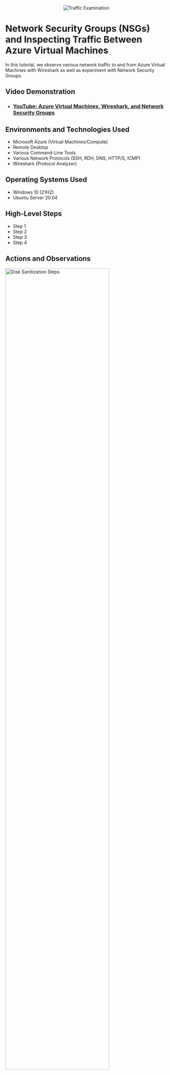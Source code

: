 <p align="center">
<img src="https://i.imgur.com/Ua7udoS.png" alt="Traffic Examination"/>
</p>

<h1>Network Security Groups (NSGs) and Inspecting Traffic Between Azure Virtual Machines</h1>
In this tutorial, we observe various network traffic to and from Azure Virtual Machines with Wireshark as well as experiment with Network Security Groups. <br />


<h2>Video Demonstration</h2>

- ### [YouTube: Azure Virtual Machines, Wireshark, and Network Security Groups](https://www.youtube.com)

<h2>Environments and Technologies Used</h2>

- Microsoft Azure (Virtual Machines/Compute)
- Remote Desktop
- Various Command-Line Tools
- Various Network Protocols (SSH, RDH, DNS, HTTP/S, ICMP)
- Wireshark (Protocol Analyzer)

<h2>Operating Systems Used </h2>

- Windows 10 (21H2)
- Ubuntu Server 20.04

<h2>High-Level Steps</h2>

- Step 1
- Step 2
- Step 3
- Step 4

<h2>Actions and Observations</h2>

<p>
<img src="https://i.imgur.com/DQiZm6d.png" height="80%" width="80%" alt="Disk Sanitization Steps"/> 
  <img src="https://i.imgur.com/KhohYz9.png" height="80%" width="80%" alt="Disk Sanitization Steps"/>
  <img src="https://i.imgur.com/HaFi8tQ.png" height="80%" width="80%" alt="Disk Sanitization Steps"/>
  <img src="https://i.imgur.com/QhT6zDb.png" height="80%" width="80%" alt="Disk Sanitization Steps"/>
  <img src="https://i.imgur.com/8pkL7LH.png" height="80%" width="80%" alt="Disk Sanitization Steps"/>
</p>
<p>
Lorem ipsum dolor sit amet, consectetur adipiscing elit, sed do eiusmod tempor incididunt ut labore et dolore magna aliqua. Ut enim ad minim veniam, quis nostrud exercitation ullamco laboris nisi ut aliquip ex ea commodo consequat. Duis aute irure dolor in reprehenderit in voluptate velit esse cillum dolore eu fugiat nulla pariatur.
</p>
<br />

<p>
<img src="https://i.imgur.com/aRe9n94.png" height="80%" width="80%" alt="Disk Sanitization Steps"/>
  <img src="https://i.imgur.com/7oyWXxg.png" height="80%" width="80%" alt="Disk Sanitization Steps"/>
  <img src="https://i.imgur.com/rfEIL0X.png" height="80%" width="80%" alt="Disk Sanitization Steps"/>
  <img src="https://i.imgur.com/a5qtyoF.png" height="80%" width="80%" alt="Disk Sanitization Steps"/>
  <img src="https://i.imgur.com/k2cMVWD.png" height="80%" width="80%" alt="Disk Sanitization Steps"/>
  <img src="https://i.imgur.com/Bf4wpat.png" height="80%" width="80%" alt="Disk Sanitization Steps"/>
  <img src="https://i.imgur.com/Fv1b8hm.png" height="80%" width="80%" alt="Disk Sanitization Steps"/>
  <img src="https://i.imgur.com/ktB4teZ.png" height="80%" width="80%" alt="Disk Sanitization Steps"/>
</p>
<p>
Lorem ipsum dolor sit amet, consectetur adipiscing elit, sed do eiusmod tempor incididunt ut labore et dolore magna aliqua. Ut enim ad minim veniam, quis nostrud exercitation ullamco laboris nisi ut aliquip ex ea commodo consequat. Duis aute irure dolor in reprehenderit in voluptate velit esse cillum dolore eu fugiat nulla pariatur.
</p>
<br />

<p>
<img src="https://i.imgur.com/dZPMDAS.png" height="80%" width="80%" alt="Disk Sanitization Steps"/>
  <img src="https://i.imgur.com/6SMXTpf.png" height="80%" width="80%" alt="Disk Sanitization Steps"/>
  <img src="https://i.imgur.com/XQNgfHA.png" height="80%" width="80%" alt="Disk Sanitization Steps"/>
  <img src="https://i.imgur.com/glbkIRP.png" height="80%" width="80%" alt="Disk Sanitization Steps"/>
  <img src="https://i.imgur.com/X3QVwHJ.png" height="80%" width="80%" alt="Disk Sanitization Steps"/>
  <img src="https://i.imgur.com/itDZlW5.png" height="80%" width="80%" alt="Disk Sanitization Steps"/>
  <img src="https://i.imgur.com/emIcCsc.png" height="80%" width="80%" alt="Disk Sanitization Steps"/>
  <img src="https://i.imgur.com/EgdcUNk.png" height="80%" width="80%" alt="Disk Sanitization Steps"/>
  <img src="https://i.imgur.com/hvt6TJH.png" height="80%" width="80%" alt="Disk Sanitization Steps"/>
  <img src="https://i.imgur.com/Mn8XXbO.png" height="80%" width="80%" alt="Disk Sanitization Steps"/>
</p>
<p>
Lorem ipsum dolor sit amet, consectetur adipiscing elit, sed do eiusmod tempor incididunt ut labore et dolore magna aliqua. Ut enim ad minim veniam, quis nostrud exercitation ullamco laboris nisi ut aliquip ex ea commodo consequat. Duis aute irure dolor in reprehenderit in voluptate velit esse cillum dolore eu fugiat nulla pariatur.
</p>
<br />

<p>
<img src="https://i.imgur.com/DBAeJ8W.png" height="80%" width="80%" alt="Disk Sanitization Steps"/>
  img src="https://i.imgur.com/YHcMMa6.png" height="80%" width="80%" alt="Disk Sanitization Steps"/>
  img src="https://i.imgur.com/AtGwqKl.png" height="80%" width="80%" alt="Disk Sanitization Steps"/>
  img src="https://i.imgur.com/qOPgn5o.png" height="80%" width="80%" alt="Disk Sanitization Steps"/>
  img src="https://i.imgur.com/0d8aeLk.png" height="80%" width="80%" alt="Disk Sanitization Steps"/>
  img src="https://i.imgur.com/xf19X0Z.png" height="80%" width="80%" alt="Disk Sanitization Steps"/>
  img src="https://i.imgur.com/xcvfiNW.png" height="80%" width="80%" alt="Disk Sanitization Steps"/>
  img src="https://i.imgur.com/37YtPhQ.png" height="80%" width="80%" alt="Disk Sanitization Steps"/>
</p>
<p>
Lorem ipsum dolor sit amet, consectetur adipiscing elit, sed do eiusmod tempor incididunt ut labore et dolore magna aliqua. Ut enim ad minim veniam, quis nostrud exercitation ullamco laboris nisi ut aliquip ex ea commodo consequat. Duis aute irure dolor in reprehenderit in voluptate velit esse cillum dolore eu fugiat nulla pariatur.
</p>
<br />

<p>
<img src="https://i.imgur.com/cv7cnzj.png" height="80%" width="80%" alt="Disk Sanitization Steps"/>
  <img src="https://i.imgur.com/uH1i1DB.png" height="80%" width="80%" alt="Disk Sanitization Steps"/>
  <img src="https://i.imgur.com/E8feaS6.png" height="80%" width="80%" alt="Disk Sanitization Steps"/>
  <img src="https://i.imgur.com/b5BewH3.png" height="80%" width="80%" alt="Disk Sanitization Steps"/>
  <img src="https://i.imgur.com/YwOomRa.png" height="80%" width="80%" alt="Disk Sanitization Steps"/>
  <img src="https://i.imgur.com/DHtrflq.png" height="80%" width="80%" alt="Disk Sanitization Steps"/>
  <img src="https://i.imgur.com/jPC5VVZ.png" height="80%" width="80%" alt="Disk Sanitization Steps"/>
</p>
<p>
Lorem ipsum dolor sit amet, consectetur adipiscing elit, sed do eiusmod tempor incididunt ut labore et dolore magna aliqua. Ut enim ad minim veniam, quis nostrud exercitation ullamco laboris nisi ut aliquip ex ea commodo consequat. Duis aute irure dolor in reprehenderit in voluptate velit esse cillum dolore eu fugiat nulla pariatur.
</p>
<br />

<p>
<img src="https://i.imgur.com/TgRSBVg.png" height="80%" width="80%" alt="Disk Sanitization Steps"/>
  <img src="https://i.imgur.com/hUZPsOT.png" height="80%" width="80%" alt="Disk Sanitization Steps"/>
  <img src="https://i.imgur.com/gJnZpzX.png" height="80%" width="80%" alt="Disk Sanitization Steps"/>
  <img src="https://i.imgur.com/nf67Ubv.png" height="80%" width="80%" alt="Disk Sanitization Steps"/>
  <img src="https://i.imgur.com/KD8f2bJ.png" height="80%" width="80%" alt="Disk Sanitization Steps"/>
</p>
<p>
Lorem ipsum dolor sit amet, consectetur adipiscing elit, sed do eiusmod tempor incididunt ut labore et dolore magna aliqua. Ut enim ad minim veniam, quis nostrud exercitation ullamco laboris nisi ut aliquip ex ea commodo consequat. Duis aute irure dolor in reprehenderit in voluptate velit esse cillum dolore eu fugiat nulla pariatur.
</p>
<br />

<p>
<img src="https://i.imgur.com/Z1Wsm4a.png" height="80%" width="80%" alt="Disk Sanitization Steps"/>
  <img src="https://i.imgur.com/vOHqG9z.png" height="80%" width="80%" alt="Disk Sanitization Steps"/>
  <img src="https://i.imgur.com/dDD8p9C.png" height="80%" width="80%" alt="Disk Sanitization Steps"/>
  <img src="https://i.imgur.com/ORwvf6k.png" height="80%" width="80%" alt="Disk Sanitization Steps"/>
</p>
<p>
Lorem ipsum dolor sit amet, consectetur adipiscing elit, sed do eiusmod tempor incididunt ut labore et dolore magna aliqua. Ut enim ad minim veniam, quis nostrud exercitation ullamco laboris nisi ut aliquip ex ea commodo consequat. Duis aute irure dolor in reprehenderit in voluptate velit esse cillum dolore eu fugiat nulla pariatur.
</p>
<br />

<p>
<img src="https://i.imgur.com/ERc0wod.png" height="80%" width="80%" alt="Disk Sanitization Steps"/>
  <img src="https://i.imgur.com/k2Zl3S4.png" height="80%" width="80%" alt="Disk Sanitization Steps"/>
  <img src="https://i.imgur.com/gG1Fhht.png" height="80%" width="80%" alt="Disk Sanitization Steps"/>
  <img src="https://i.imgur.com/X32Gwxp.png" height="80%" width="80%" alt="Disk Sanitization Steps"/>
  <img src="https://i.imgur.com/ZlUfNfF.png" height="80%" width="80%" alt="Disk Sanitization Steps"/>
</p>
<p>
Lorem ipsum dolor sit amet, consectetur adipiscing elit, sed do eiusmod tempor incididunt ut labore et dolore magna aliqua. Ut enim ad minim veniam, quis nostrud exercitation ullamco laboris nisi ut aliquip ex ea commodo consequat. Duis aute irure dolor in reprehenderit in voluptate velit esse cillum dolore eu fugiat nulla pariatur.
</p>
<br />
